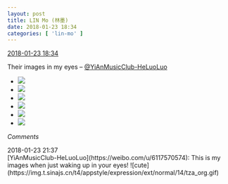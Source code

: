 ```yaml
---
layout: post
title: LIN Mo (林墨)
date: 2018-01-23 18:34
categories: [ 'lin-mo' ]
---
```


<div class="weibo-info">
  <a href="https://weibo.com/6108312042/FFIpNwO2Y">2018-01-23 18:34</a>
</div>

Their images in my eyes – [@YiAnMusicClub-HeLuoLuo](https://weibo.com/u/6117570574)

<!-- more -->

<ul class="weibo-pic-list-2">
  <li class="weibo-pic">
    <a href="//wx3.sinaimg.cn/mw690/006FnQZYly1fnqq1kl11hj32c0340hdt.jpg"><img src="//wx3.sinaimg.cn/thumb150/006FnQZYly1fnqq1kl11hj32c0340hdt.jpg"/></a>
  </li>
  <li class="weibo-pic">
    <a href="//wx1.sinaimg.cn/mw690/006FnQZYly1fnqq1jgpi8j32c02c0u0x.jpg"><img src="//wx1.sinaimg.cn/thumb150/006FnQZYly1fnqq1jgpi8j32c02c0u0x.jpg"/></a>
  </li>
  <li class="weibo-pic">
    <a href="//wx3.sinaimg.cn/mw690/006FnQZYly1fnqq1ly5ruj32c02c01kz.jpg"><img src="//wx3.sinaimg.cn/thumb150/006FnQZYly1fnqq1ly5ruj32c02c01kz.jpg"/></a>
  </li>
  <li class="weibo-pic">
    <a href="//wx1.sinaimg.cn/mw690/006FnQZYly1fnqq1n4lmrj32c02c07wi.jpg"><img src="//wx1.sinaimg.cn/thumb150/006FnQZYly1fnqq1n4lmrj32c02c07wi.jpg"/></a>
  </li>
  <li class="weibo-pic">
    <a href="//wx3.sinaimg.cn/mw690/006FnQZYly1fnqq1obizvj32c0340npd.jpg"><img src="//wx3.sinaimg.cn/thumb150/006FnQZYly1fnqq1obizvj32c0340npd.jpg"/></a>
  </li>
  <li class="weibo-pic">
    <a href="//wx3.sinaimg.cn/mw690/006FnQZYly1fnqq1p9afdj32ds1sghbp.jpg"><img src="//wx3.sinaimg.cn/thumb150/006FnQZYly1fnqq1p9afdj32ds1sghbp.jpg"/></a>
  </li>
</ul>

*Comments*

<div class="weibo-info">2018-01-23 21:37</div>
[YiAnMusicClub-HeLuoLuo](https://weibo.com/u/6117570574): This is my images when just waking up in your eyes! ![cute](https://img.t.sinajs.cn/t4/appstyle/expression/ext/normal/14/tza_org.gif)
